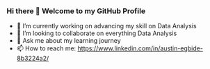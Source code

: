 ### Hi there 👋 Welcome to my GitHub Profile

<!--
**austinegbide/austinegbide** is a ✨ _special_ ✨ repository because its `README.md` (this file) appears on your GitHub profile.

Here are some ideas to get you started: 
- 🌱 I’m currently learning ...
- 🤔 I’m looking for help with ...
- 😄 Pronouns: ...
- ⚡ Fun fact: ... 
-->

- 🔭 I’m currently working on advancing my skill on Data Analysis 
- 👯 I’m looking to collaborate on everything Data Analysis
- 💬 Ask me about my learning journey
- 📫 How to reach me: https://www.linkedin.com/in/austin-egbide-8b3224a2/

